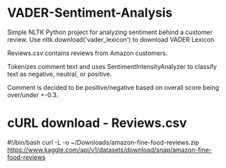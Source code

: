 # VADER-Sentiment-Analysis

Simple NLTK Python project for analyzing sentiment behind a customer review. 
Use nltk.download('vader_lexicon') to download VADER Lexicon

Reviews.csv contains reviews from Amazon customers.

Tokenizes comment text and uses SentimentIntensityAnalyzer to classify text as negative, neutral, or positive.

Comment is decided to be positive/negative based on overall score being over/under +-0.3.

# cURL download - Reviews.csv
 #!/bin/bash
curl -L -o ~/Downloads/amazon-fine-food-reviews.zip\
  https://www.kaggle.com/api/v1/datasets/download/snap/amazon-fine-food-reviews

